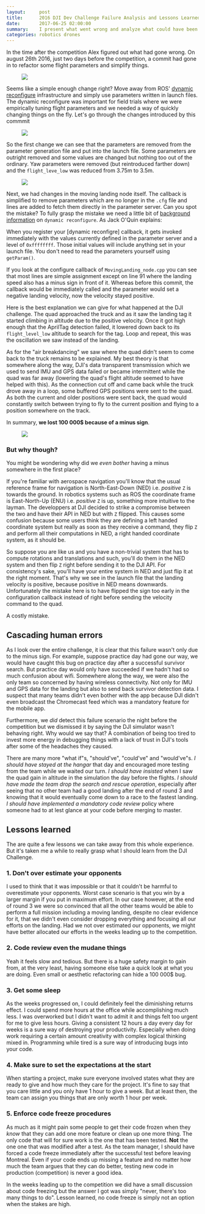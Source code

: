 ```yaml
---
layout:     post
title:      2016 DJI Dev Challenge Failure Analysis and Lessons Learned
date:       2017-06-25 02:00:00
summary:    I present what went wrong and analyze what could have been done better to prevent future catastrophes
categories: robotics drones
---
```

In the time after the competition Alex figured out what had gone wrong. On august 26th 2016, just two days before the competition, a commit had gone in to refactor some flight parameters and simplify things. 

<figure>
    <img src="/images/dji_final_commit.png" />
</figure>

Seems like a simple enough change right? Move away from ROS' [dynamic reconfigure](http://wiki.ros.org/dynamic_reconfigure) infrastructure and simply use parameters written in launch files. The dynamic reconfigure
was important for field trials where we were empirically tuning flight parameters and we needed a way of quickly changing things on the fly. Let's go through the changes introduced by this commmit

<figure>
    <img src="/images/dji_commit_change1.png"/>
</figure>

So the first change we can see that the parameters are removed from the parameter generation file and put into the launch file. Some parameters are outright removed and some values are changed but nothing too out of the ordinary. Yaw parameters were removed (but reintroduced farther down) and the `flight_leve_low` was reduced from 3.75m to 3.5m.

<figure>
    <img src="/images/dji_commit_change2.png"/>
</figure>

Next, we had changes in the moving landing node itself. The callback is simplified to remove parameters which are no longer in the `.cfg` file and lines are added to fetch them directly in the parameter server. Can you spot the mistake? To fully grasp the mistake we need a little bit of [background information](http://answers.ros.org/question/28327/dynamic-reconfigure-default-parameters/) on  `dynamic reconfigure`. As Jack O'Quin explains:

>
When you register your [dynamic reconfigre] callback, it gets invoked immediately with the values currently defined in the parameter server and a level of `0xffffffff`. Those initial values will include anything set in your launch file. You don't need to read the parameters yourself using `getParam()`.

If you look at the configure callback of `MovingLanding_node.cpp` you can see that most lines are simple assignment except on line 91 where the landing speed also has a minus sign in front of it. Whereas before this commit, the callback would be immediately called and the parameter would set a negative landing velocity, now the velocity stayed positive. 

Here is the best explanation we can give for what happened at the DJI challenge. The quad approached the truck and as it saw the landing tag it started climbing in altitude due to the positive velocity. Once it got high enough that the AprilTag detection failed, it lowered down back to its `flight_level_low` altitude to search for the tag. Loop and repeat, this was the oscillation we saw instead of the landing.

As for the "air breakdancing" we saw where the quad didn't seem to come back to the truck remains to be explained. My best theory is that somewhere along the way, DJI's data transparent transmission which we used to send IMU and GPS data failed or became intermittent while the quad was far away (lowering the quad's flight altitude seemed to have helped with this). As the connection cut off and came back while the truck drove away in a loop, some buffered GPS positions were sent to the quad. As both the current and older positions were sent back, the quad would constantly switch between trying to fly to the current position and flying to a position somewhere on the track.

In summary, **we lost 100 000$ because of a minus sign**.

<figure>
    <img src="/images/rage.png" />
</figure>

### But why though?

You might be wondering why did we *even bother* having a minus somewhere in the first place?

If you're familiar with aerospace navigation you'll know that the usual reference frame for navigation is North-East-Down (NED) i.e. *positive* `Z` is towards the ground. In robotics systems such as ROS the coordinate frame is East-North-Up (ENU) i.e. *positive* `Z` is up, something more intuitive to the layman. The developpers at DJI decided to strike a compromise between the two and have their API in NED but with `Z` flipped. This causes some confusion because some users think they are defining a left handed coordinate system but really as soon as they receive a command, they flip `Z` and perform all their computations in NED, a right handed coordinate system, as it should be.

So suppose you are like us and you have a non-trivial system that has to compute rotations and translations and such, you'll do them in the NED system and then flip `Z` right before sending it to the DJI API. For consistency's sake, you'll have your entire system in NED and just flip it at the right moment. That's why we see in the launch file that the landing velocity is positive, because positive in NED means downwards. Unfortunately the mistake here is to have flipped the sign too early in the configuration callback instead of right before sending the velocity command to the quad.

A costly mistake.

## Cascading human errors

As I look over the entire challenge, it is clear that this failure wasn't only due to the minus sign. For example, suppose practice day had gone our way, we would have caught this bug on practice day after a successful survivor search. But practice day would only have succeeded if we hadn't had so much confusion about wifi. Somewhere along the way, we were also the only team so concerned by having wireless connectivity. Not only for IMU and GPS data for the landing but also to send back survivor detection data. I suspect that many teams didn't even bother with the app because DJI didn't even broadcast the Chromecast feed which was a mandatory feature for the mobile app.

Furthermore, we *did* detect this failure scenario the night before the competition but we dismissed it by saying the DJI simulator wasn't behaving right. Why would we say that? A combination of being too tired to invest more energy in debugging things with a lack of trust in DJI's tools after some of the headaches they caused.

There are many more "what if"s, "should've", "could've" and "would've"s. *I should have stayed at the hangar* that day and encouraged more testing from the team while we waited our turn. *I should have insisted* when I saw the quad gain in altitude in the simulation the day before the flights. *I should have made the team drop the search and rescue operation*, especially after seeing that no other team had a good landing after the end of round 3 and knowing that it would eventually come down to a race to the fastest landing. *I should have implemented a mandatory code review* policy where someone had to at lest glance at your code before merging to master.


## Lessons learned

The are quite a few lessons we can take away from this whole experience. But it's taken me a while to really grasp what I should learn from the DJI Challenge.

### 1. Don't over estimate your opponents

I used to think that it was impossible or that it couldn't be harmful to overestimate your opponents. Worst case scenario is that you win by a larger margin if you put in maximum effort. In our case however, at the end of round 3 we were so convinced that all the other teams would be able to perform a full mission including a moving landing, despite no clear evidence for it, that we didn't even consider dropping everything and focusing all our efforts on the landing. Had we not over estimated our opponents, we might have better allocated our efforts in the weeks leading up to the competition.

### 2. Code review even the mudane things

Yeah it feels slow and tedious. But there is a huge safety margin to gain from, at the very least, having someone else take a quick look at what you are doing. Even small or aesthetic refactoring can hide a 100 000$ bug.

### 3. Get some sleep

As the weeks progressed on, I could definitely feel the diminishing returns effect. I could spend more hours at the office while accomplishing much less. I was overworked but I didn't want to admit it and things felt too urgent for me to give less hours. Giving a consistent 12 hours a day every day for weeks is a sure way of destroying your productivity. Especially when doing work requiring a certain amount creativity with complex logical thinking mixed in. Programming while tired is a sure way of introducing bugs into your code.

### 4. Make sure to set the expectations at the start

When starting a project, make sure everyone involved states what they are ready to give and how much they care for the project. It's fine to say that you care little and you only have 1 hour to give a week. But at least then, the team can assign you things that are only worth 1 hour per week.

### 5. Enforce code freeze procedures

As much as it might pain some people to get their code frozen when they *know* that they can add one more feature or clean up one more thing. The only code that will for sure work is the one that has been tested. **Not** the one one that was modified after a test. As the team manager, I should have forced a code freeze immediately after the successful test before leaving Montreal. Even if your code ends up missing a feature and no matter how much the team argues that they can do better, testing new code in production (competition) is never a good idea. 

In the weeks leading up to the competition we did have a small discussion about code freezing but the answer I got was simply "never, there's too many things to do". Lesson learned, no code freeze is simply not an option when the stakes are high.
